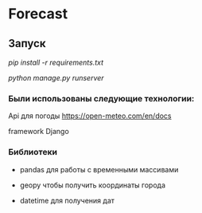 # Forecast
## Запуск
_pip install -r requirements.txt_

_python manage.py runserver_

### Были использованы следующие технологии:

Api для погоды https://open-meteo.com/en/docs

framework Django

### Библиотеки

* pandas для работы с временными массивами

* geopy чтобы получить координаты города

* datetime для получения дат
